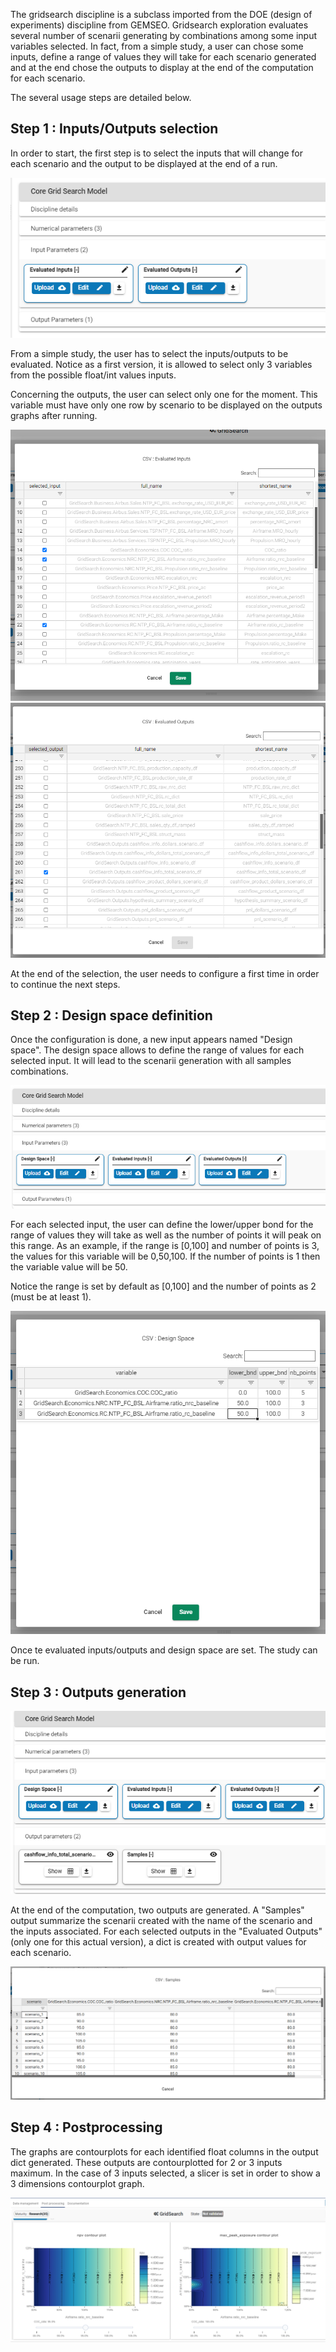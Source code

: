 The gridsearch discipline is a subclass imported from the DOE (design of experiments) discipline from GEMSEO. 
Gridsearch exploration evaluates several number of scenarii generating by combinations among some input variables selected. In fact, from a simple study, a user can chose some inputs, define a range of values they will take for each scenario generated and at the end chose the outputs to display at the end of the computation for each scenario.

The several usage steps are detailed below.

## Step 1 : Inputs/Outputs selection

In order to start, the first step is to select the inputs that will change for each scenario and the output to be displayed at the end of a run.

![1](GS_step1.PNG)

From a simple study, the user has to select the inputs/outputs to be evaluated. Notice as a first version, it is allowed to select only 3 variables from the possible float/int values inputs. 

Concerning the outputs, the user can select only one for the moment. This variable must have only one row by scenario to be displayed on the outputs graphs after running.

![1.2](GS_step2.PNG)
![1.3](GS_step5.PNG)

At the end of the selection, the user needs to configure a first time in order to continue the next steps.

## Step 2 : Design space definition

Once the configuration is done, a new input appears named "Design space". The design space allows to define the range of values for each selected input. It will lead to the scenarii generation with all samples combinations. 

![2.1](GS_step3.PNG)

For each selected input, the user can define the lower/upper bond for the range of values they will take as well as the number of points it will peak on this range. As an example, if the range is [0,100] and number of points is 3, the values for this variable will be 0,50,100. If the number of points is 1 then the variable value will be 50.

Notice the range is set by default as [0,100] and the number of points as 2 (must be at least 1).

![2.2](GS_step4.PNG)

Once te evaluated inputs/outputs and design space are set. The study can be run.

## Step 3 : Outputs generation

![2.2](GS_step7.PNG)

At the end of the computation, two outputs are generated. A "Samples" output summarize the scenarii created with the name of the scenario and the inputs associated. For each selected outputs in the "Evaluated Outputs" (only one for this actual version), a dict is created with output values for each scenario.

![2.2](GS_step8.PNG)

## Step 4 : Postprocessing

The graphs are contourplots for each identified float columns in the output dict generated. These outputs are contourplotted for 2 or 3 inputs maximum. In the case of 3 inputs selected, a slicer is set in order to show a 3 dimensions contourplot graph.

![2.2](GS_step9.PNG)